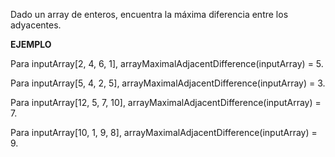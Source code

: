 Dado un array de enteros, encuentra la máxima diferencia entre los adyacentes.

**EJEMPLO**

Para inputArray[2, 4, 6, 1], arrayMaximalAdjacentDifference(inputArray) = 5.

Para inputArray[5, 4, 2, 5], arrayMaximalAdjacentDifference(inputArray) = 3.

Para inputArray[12, 5, 7, 10], arrayMaximalAdjacentDifference(inputArray) = 7.

Para inputArray[10, 1, 9, 8], arrayMaximalAdjacentDifference(inputArray) = 9.

